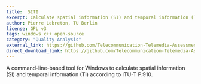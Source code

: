```yaml
---
title:  SITI
excerpt: Calculate spatial information (SI) and temporal information (TI)
author: Pierre Lebreton, TU Berlin
license: GPL v3
tags: windows c++ open-source
category: "Quality Analysis"
external_link: https://github.com/Telecommunication-Telemedia-Assessment/SITI
direct_download_link: https://github.com/Telecommunication-Telemedia-Assessment/SITI/archive/master.zip
---
```


A command-line-based tool for Windows to calculate spatial information (SI) and temporal information (TI) according to ITU-T P.910.